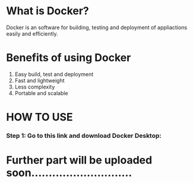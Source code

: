 # What is Docker?

Docker is an software for building, testing and deployment of appliactions easily and efficiently.

# Benefits of using Docker

1. Easy build, test and deployment
2. Fast and lightweight
3. Less complexity
4. Portable and scalable

# HOW TO USE

### Step 1: Go to this link and download Docker Desktop:

# Further part will be uploaded soon.............................
